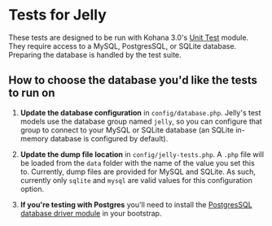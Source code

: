 # Tests for Jelly

These tests are designed to be run with Kohana 3.0's [Unit Test](http://github.com/kohana/unittest) module. They require access to a MySQL, PostgresSQL, or SQLite database. Preparing the database is handled by the test suite.

## How to choose the database you'd like the tests to run on

1. **Update the database configuration** in `config/database.php`. Jelly's test models use the database group named `jelly`, so you can configure that group to connect to your MySQL or SQLite database (an SQLite in-memory database is configured by default).

2. **Update the dump file location** in `config/jelly-tests.php`. A `.php` file will be loaded from the `data` folder with the name of the value you set this to. Currently, dump files are provided for MySQL and SQLite. As such, currently only `sqlite` and `mysql` are valid values for this configuration option.

3. **If you're testing with Postgres** you'll need to install the [PostgresSQL database driver module](http://github.com/cbandy/kohana-postgresql) in your bootstrap.

